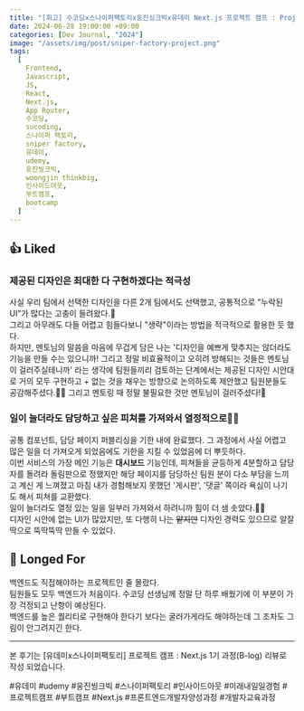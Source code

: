 ```yaml
---
title: "[회고] 수코딩x스나이퍼팩토리x웅진싱크빅x유데미 Next.js 프로젝트 캠프 : Project Week2"
date: 2024-06-28 19:00:00 +09:00
categories: [Dev Journal, "2024"]
image: "/assets/img/post/sniper-factory-project.png"
tags:
  [
    Frontend,
    Javascript,
    JS,
    React,
    Next.js,
    App Router,
    수코딩,
    sucoding,
    스나이퍼 팩토리,
    sniper factory,
    유데미,
    udemy,
    웅진씽크빅,
    woongjin thinkbig,
    인사이드아웃,
    부트캠프,
    bootcamp
  ]
---
```


## 👍 Liked

### 제공된 디자인은 최대한 다 구현하겠다는 적극성

사실 우리 팀에서 선택한 디자인을 다른 2개 팀에서도 선택했고, 공통적으로 "누락된 UI"가 많다는 고충이 들려왔다.👀 <br>
그리고 아무래도 다들 어렵고 힘들다보니 "생략"이라는 방법을 적극적으로 활용한 듯 했다.<br>
하지만, 멘토님의 말씀을 마음에 무겁게 담은 나는 '디자인을 예쁘게 맞추지는 않더라도 기능을 만들 수는 있으니까! 그리고 정말 비효율적이고 오히려 방해되는 것들은 멘토님이 걸러주실테니까' 라는 생각에 팀원들끼리 검토하는 단계에서는 제공된 디자인 시안대로 거의 모두 구현하고 + 없는 것을 채우는 방향으로 논의하도록 제안했고 팀원분들도 공감해주셨다.🤗💚 그리고 멘토링 때 정말 불필요한 것만 멘토님이 걸러주셨다!🙏 <br>

### 일이 늘더라도 담당하고 싶은 피쳐를 가져와서 열정적으로💪🏻

공통 컴포넌트, 담당 페이지 퍼블리싱을 기한 내에 완료했다. 그 과정에서 사실 어렵고 많은 일을 더 가져오게 되었음에도 기한을 지킬 수 있었음에 더 뿌듯하다.<br>
이번 서비스의 가장 메인 기능은 **대시보드** 기능인데, 피쳐들을 균등하게 4분할하고 담당자를 돌려라 돌림판으로 정했지만 해당 페이지를 담당하신 팀원 분이 다소 부담을 느끼고 계신 게 느껴졌고 마침 내가 경험해보지 못했던 '게시판', '댓글' 쪽이라 욕심이 나기도 해서 피쳐를 교환했다.<br>
일이 늘더라도 열정 있는 일을 일부러 가져와서 하려니까 힘이 더 샘 솟았다.💪🏻<br>
디자인 시안에 없는 UI가 많았지만, 또 다행히 나는 ~~얕지만~~ 디자인 경력도 있으므로 알잘딱으로 뚝딱뚝딱 만들 수 있었다.

## 💭 Longed For

백엔드도 직접해야하는 프로젝트인 줄 몰랐다.<br>
팀원들도 모두 백엔드가 처음이다. 수코딩 선생님께 정말 단 하루 배웠기에 이 부분이 가장 걱정되고 난항이 예상된다.<br>
백엔드를 높은 퀄리티로 구현해야 한다기 보다는 굴러가게라도 해야하는데 그 조차도 그림이 안그려지긴 한다.<br>

---

본 후기는 [유데미x스나이퍼팩토리] 프로젝트 캠프 : Next.js 1기 과정(B-log) 리뷰로 작성 되었습니다.

#유데미 #udemy #웅진씽크빅 #스나이퍼팩토리 #인사이드아웃 #미래내일일경험 #프로젝트캠프 #부트캠프 #Next.js #프론트엔드개발자양성과정 #개발자교육과정
